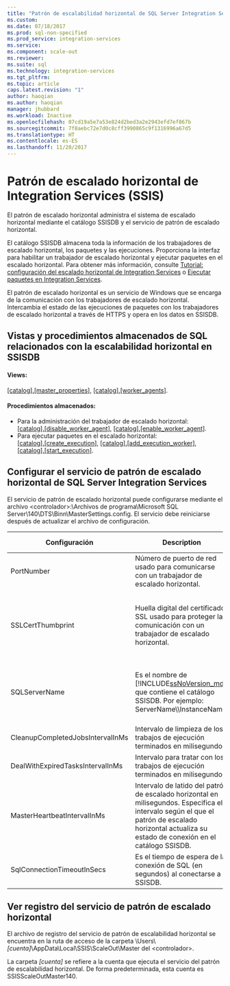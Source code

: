 ```yaml
---
title: "Patrón de escalabilidad horizontal de SQL Server Integration Services (SSIS) | Microsoft Docs"
ms.custom: 
ms.date: 07/18/2017
ms.prod: sql-non-specified
ms.prod_service: integration-services
ms.service: 
ms.component: scale-out
ms.reviewer: 
ms.suite: sql
ms.technology: integration-services
ms.tgt_pltfrm: 
ms.topic: article
caps.latest.revision: "1"
author: haoqian
ms.author: haoqian
manager: jhubbard
ms.workload: Inactive
ms.openlocfilehash: 07cd19a5e7a53e824d2bed3a2e2943efd7ef867b
ms.sourcegitcommit: 7f8aebc72e7d0c8cff3990865c9f1316996a67d5
ms.translationtype: HT
ms.contentlocale: es-ES
ms.lasthandoff: 11/20/2017
---
```

# <a name="integration-services-ssis-scale-out-master"></a>Patrón de escalado horizontal de Integration Services (SSIS)
El patrón de escalado horizontal administra el sistema de escalado horizontal mediante el catálogo SSISDB y el servicio de patrón de escalado horizontal. 

El catálogo SSISDB almacena toda la información de los trabajadores de escalado horizontal, los paquetes y las ejecuciones. Proporciona la interfaz para habilitar un trabajador de escalado horizontal y ejecutar paquetes en el escalado horizontal. Para obtener más información, consulte [Tutorial: configuración del escalado horizontal de Integration Services](walkthrough-set-up-integration-services-scale-out.md) o [Ejecutar paquetes en Integration Services](run-packages-in-integration-services-ssis-scale-out.md).

El patrón de escalado horizontal es un servicio de Windows que se encarga de la comunicación con los trabajadores de escalado horizontal. Intercambia el estado de las ejecuciones de paquetes con los trabajadores de escalado horizontal a través de HTTPS y opera en los datos en SSISDB. 

## <a name="scale-out-related-sql-views-and-stored-procedures-in-ssisdb"></a>Vistas y procedimientos almacenados de SQL relacionados con la escalabilidad horizontal en SSISDB

#### <a name="views"></a>Views:
[[catalog].[master_properties]](../../integration-services/system-views/catalog-master-properties-ssisdb-database.md), [[catalog].[worker_agents]](../../integration-services/system-views/catalog-worker-agents-ssisdb-database.md).

#### <a name="stored-procedures"></a>Procedimientos almacenados:

- Para la administración del trabajador de escalado horizontal:  
 [[catalog].[disable_worker_agent]](../../integration-services/system-stored-procedures/catalog-disable-worker-agent-ssisdb-database.md), [[catalog].[enable_worker_agent]](../../integration-services/system-stored-procedures/catalog-enable-worker-agent-ssisdb-database.md).
- Para ejecutar paquetes en el escalado horizontal:   
[[catalog].[create_execution]](../../integration-services/system-stored-procedures/catalog-create-execution-ssisdb-database.md), [[catalog].[add_execution_worker]](../../integration-services/system-stored-procedures/catalog-add-execution-worker-ssisdb-database.md), [[catalog].[start_execution]](../../integration-services/system-stored-procedures/catalog-start-execution-ssisdb-database.md).   

## <a name="configure-sql-server-integration-services-scale-out-master-service"></a>Configurar el servicio de patrón de escalado horizontal de SQL Server Integration Services
El servicio de patrón de escalado horizontal puede configurarse mediante el archivo \<controlador\>:\Archivos de programa\Microsoft SQL Server\140\DTS\Binn\MasterSettings.config. El servicio debe reiniciarse después de actualizar el archivo de configuración.


Configuración  |Description  |Valor predeterminado  
---------|---------|---------
PortNumber|Número de puerto de red usado para comunicarse con un trabajador de escalado horizontal.|8391         
SSLCertThumbprint|Huella digital del certificado SSL usado para proteger la comunicación con un trabajador de escalado horizontal.|Huella digital del certificado SSL especificado durante la instalación del patrón de escalado horizontal         
SQLServerName|Es el nombre de [!INCLUDE[ssNoVersion_md](../../includes/ssnoversion-md.md)] que contiene el catálogo SSISDB. Por ejemplo: ServerName\\\\InstanceName.|Es el nombre del servidor de SQL Server que se instala con el patrón de escalabilidad horizontal.         
CleanupCompletedJobsIntervalInMs|Intervalo de limpieza de los trabajos de ejecución terminados en milisegundos.|43200000         
DealWithExpiredTasksIntervalInMs|Intervalo para tratar con los trabajos de ejecución terminados en milisegundos.|300000
MasterHeartbeatIntervalInMs|Intervalo de latido del patrón de escalado horizontal en milisegundos. Especifica el intervalo según el que el patrón de escalado horizontal actualiza su estado de conexión en el catálogo SSISDB.|30000
SqlConnectionTimeoutInSecs|Es el tiempo de espera de la conexión de SQL (en segundos) al conectarse a SSISDB.|15        

## <a name="view-scale-out-master-service-log"></a>Ver registro del servicio de patrón de escalado horizontal
El archivo de registro del servicio de patrón de escalabilidad horizontal se encuentra en la ruta de acceso de la carpeta \Users\\*[cuenta]*\AppData\Local\SSIS\ScaleOut\Master del \<controlador\>. 

La carpeta *[cuenta]* se refiere a la cuenta que ejecuta el servicio del patrón de escalabilidad horizontal. De forma predeterminada, esta cuenta es SSISScaleOutMaster140.
